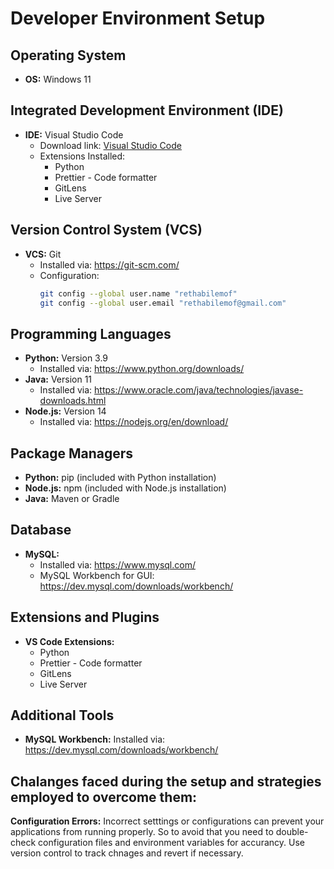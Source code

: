 
# Developer Environment Setup

## Operating System
- **OS:** Windows 11

## Integrated Development Environment (IDE)
- **IDE:** Visual Studio Code
  - Download link: [Visual Studio Code](https://code.visualstudio.com/)
  - Extensions Installed:
    - Python
    - Prettier - Code formatter
    - GitLens
    - Live Server

## Version Control System (VCS)
- **VCS:** Git
  - Installed via: https://git-scm.com/
  - Configuration:
    ```sh
    git config --global user.name "rethabilemof"
    git config --global user.email "rethabilemof@gmail.com"
    ```

## Programming Languages
- **Python:** Version 3.9
  - Installed via: https://www.python.org/downloads/
- **Java:** Version 11
  - Installed via: https://www.oracle.com/java/technologies/javase-downloads.html
- **Node.js:** Version 14
  - Installed via: https://nodejs.org/en/download/

## Package Managers
- **Python:** pip (included with Python installation)
- **Node.js:** npm (included with Node.js installation)
- **Java:** Maven or Gradle

## Database
- **MySQL:**
  - Installed via: https://www.mysql.com/
  - MySQL Workbench for GUI: https://dev.mysql.com/downloads/workbench/

## Extensions and Plugins
- **VS Code Extensions:**
  - Python
  - Prettier - Code formatter
  - GitLens
  - Live Server

## Additional Tools
- **MySQL Workbench:** Installed via: https://dev.mysql.com/downloads/workbench/
## Chalanges faced during the setup and strategies employed to overcome them:
   **Configuration Errors:** Incorrect setttings or configurations can prevent your applications from running properly. So to avoid that you need to double-check configuration files and environment variables for accurancy. Use version control to track chnages and revert if necessary.
